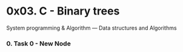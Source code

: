 # 0x03. C - Binary trees

System programming & Algorithm ― Data structures and Algorithms

### 0. Task 0 - New Node
